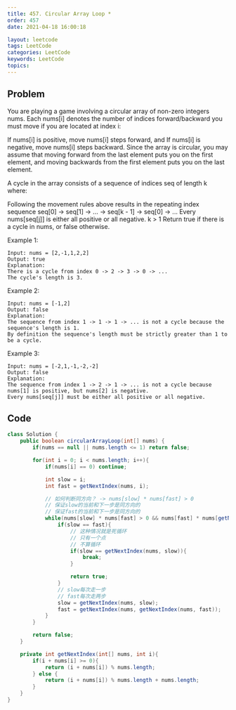 ```yaml
---
title: 457. Circular Array Loop *
order: 457
date: 2021-04-18 16:00:18

layout: leetcode
tags: LeetCode
categories: LeetCode
keywords: LeetCode
topics:
---
```


## Problem

You are playing a game involving a circular array of non-zero integers nums. Each nums[i] denotes the number of indices forward/backward you must move if you are located at index i:

If nums[i] is positive, move nums[i] steps forward, and
If nums[i] is negative, move nums[i] steps backward.
Since the array is circular, you may assume that moving forward from the last element puts you on the first element, and moving backwards from the first element puts you on the last element.

A cycle in the array consists of a sequence of indices seq of length k where:

Following the movement rules above results in the repeating index sequence seq[0] -> seq[1] -> ... -> seq[k - 1] -> seq[0] -> ...
Every nums[seq[j]] is either all positive or all negative.
k > 1
Return true if there is a cycle in nums, or false otherwise.

Example 1:

```
Input: nums = [2,-1,1,2,2]
Output: true
Explanation:
There is a cycle from index 0 -> 2 -> 3 -> 0 -> ...
The cycle's length is 3.
```

Example 2:

```
Input: nums = [-1,2]
Output: false
Explanation:
The sequence from index 1 -> 1 -> 1 -> ... is not a cycle because the sequence's length is 1.
By definition the sequence's length must be strictly greater than 1 to be a cycle.
```

Example 3:

```
Input: nums = [-2,1,-1,-2,-2]
Output: false
Explanation:
The sequence from index 1 -> 2 -> 1 -> ... is not a cycle because nums[1] is positive, but nums[2] is negative.
Every nums[seq[j]] must be either all positive or all negative.
```

## Code

```java
class Solution {
    public boolean circularArrayLoop(int[] nums) {
        if(nums == null || nums.length <= 1) return false;

        for(int i = 0; i < nums.length; i++){
            if(nums[i] == 0) continue;

            int slow = i;
            int fast = getNextIndex(nums, i);

            // 如何判断同方向？ -> nums[slow] * nums[fast] > 0
            // 保证slow的当前和下一步是同方向的
            // 保证fast的当前和下一步是同方向的
            while(nums[slow] * nums[fast] > 0 && nums[fast] * nums[getNextIndex(nums, fast)] > 0){
                if(slow == fast){
                    // 这种情况就是死循环
                    // 只有一个点
                    // 不算循环
                    if(slow == getNextIndex(nums, slow)){
                        break;
                    }

                    return true;
                }
                // slow每次走一步
                // fast每次走两步
                slow = getNextIndex(nums, slow);
                fast = getNextIndex(nums, getNextIndex(nums, fast));
            }
        }

        return false;
    }

    private int getNextIndex(int[] nums, int i){
        if(i + nums[i] >= 0){
            return (i + nums[i]) % nums.length;
        } else {
            return (i + nums[i]) % nums.length + nums.length;
        }
    }
}
```

